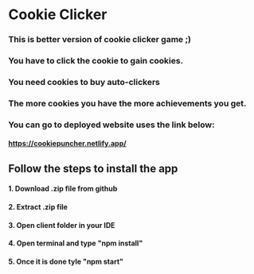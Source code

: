 # Cookie Clicker

### This is better version of cookie clicker game ;) 
### You have to click the cookie to gain cookies.
### You need cookies to buy auto-clickers
### The more cookies you have the more achievements you get.

### You can go to deployed website uses the link below:

#### https://cookiepuncher.netlify.app/

## Follow the steps to install the app

#### 1. Download .zip file from github

#### 2. Extract .zip file

#### 3. Open client folder in your IDE

#### 4. Open terminal and type "npm install"

#### 5. Once it is done tyle "npm start"
